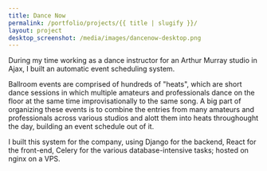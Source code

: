 ```yaml
---
title: Dance Now
permalink: /portfolio/projects/{{ title | slugify }}/
layout: project
desktop_screenshot: /media/images/dancenow-desktop.png
---
```

During my time working as a dance instructor for an Arthur Murray studio in Ajax, I built an automatic event scheduling system.

Ballroom events are comprised of hundreds of "heats", which are short dance sessions in which multiple amateurs and professionals dance on the floor at the same time improvisationally to the same song. A big part of organizing these events is to combine the entries from many amateurs and professionals across various studios and alott them into heats throughought the day, building an event schedule out of it.

I built this system for the company, using Django for the backend, React for the front-end, Celery for the various database-intensive tasks; hosted on nginx on a VPS.